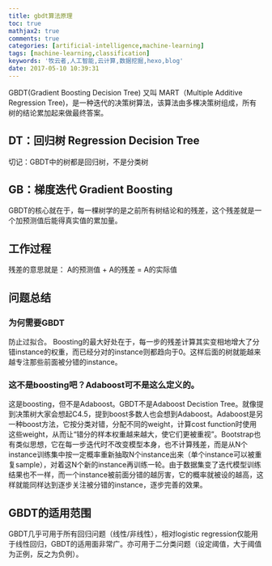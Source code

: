 ```yaml
---
title: gbdt算法原理
toc: true
mathjax2: true
comments: true
categories: [artificial-intelligence,machine-learning]
tags: [machine-learning,classification]
keywords: '牧云者,人工智能,云计算,数据挖掘,hexo,blog'
date: 2017-05-10 10:39:31
---
```

GBDT(Gradient Boosting Decision Tree) 又叫 MART（Multiple Additive Regression Tree)，是一种迭代的决策树算法，该算法由多棵决策树组成，所有树的结论累加起来做最终答案。
 <!--more-->
## DT：回归树 Regression Decision Tree
切记：GBDT中的树都是回归树，不是分类树

## GB：梯度迭代 Gradient Boosting
GBDT的核心就在于，每一棵树学的是之前所有树结论和的残差，这个残差就是一个加预测值后能得真实值的累加量。

## 工作过程
残差的意思就是： A的预测值 + A的残差 = A的实际值

## 问题总结
### 为何需要GBDT
防止过拟合。 Boosting的最大好处在于，每一步的残差计算其实变相地增大了分错instance的权重，而已经分对的instance则都趋向于0。这样后面的树就能越来越专注那些前面被分错的instance。

### 这不是boosting吧？Adaboost可不是这么定义的。
这是boosting，但不是Adaboost。GBDT不是Adaboost Decistion Tree。就像提到决策树大家会想起C4.5，提到boost多数人也会想到Adaboost。Adaboost是另一种boost方法，它按分类对错，分配不同的weight，计算cost function时使用这些weight，从而让“错分的样本权重越来越大，使它们更被重视”。Bootstrap也有类似思想，它在每一步迭代时不改变模型本身，也不计算残差，而是从N个instance训练集中按一定概率重新抽取N个instance出来（单个instance可以被重复sample），对着这N个新的instance再训练一轮。由于数据集变了迭代模型训练结果也不一样，而一个instance被前面分错的越厉害，它的概率就被设的越高，这样就能同样达到逐步关注被分错的instance，逐步完善的效果。

## GBDT的适用范围
GBDT几乎可用于所有回归问题（线性/非线性），相对logistic regression仅能用于线性回归，GBDT的适用面非常广。亦可用于二分类问题（设定阈值，大于阈值为正例，反之为负例）。
